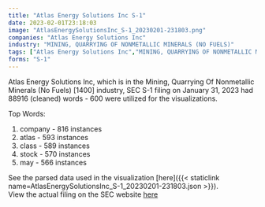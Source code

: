 ```yaml
---
title: "Atlas Energy Solutions Inc S-1"
date: 2023-02-01T23:18:03
image: "AtlasEnergySolutionsInc_S-1_20230201-231803.png"
companies: "Atlas Energy Solutions Inc"
industry: "MINING, QUARRYING OF NONMETALLIC MINERALS (NO FUELS)"
tags: ["Atlas Energy Solutions Inc","MINING, QUARRYING OF NONMETALLIC MINERALS (NO FUELS)","01-31-2023","S-1"]
forms: "S-1"
---
```

Atlas Energy Solutions Inc, which is in the Mining, Quarrying Of Nonmetallic Minerals (No Fuels) [1400] industry, SEC S-1 filing on January 31, 2023 had 88916 (cleaned) words - 600 were utilized for the visualizations.

Top Words:
1. company - 816 instances
2. atlas - 593 instances
3. class - 589 instances
4. stock - 570 instances
5. may - 566 instances


See the parsed data used in the visualization [here]({{< staticlink name=AtlasEnergySolutionsInc_S-1_20230201-231803.json >}}).  
View the actual filing on the SEC website [here](https://www.sec.gov/Archives/edgar/data/1910950/0001193125-23-020501.txt)